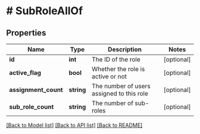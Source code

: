 # # SubRoleAllOf

## Properties

Name | Type | Description | Notes
------------ | ------------- | ------------- | -------------
**id** | **int** | The ID of the role | [optional]
**active_flag** | **bool** | Whether the role is active or not | [optional]
**assignment_count** | **string** | The number of users assigned to this role | [optional]
**sub_role_count** | **string** | The number of sub-roles | [optional]

[[Back to Model list]](../README.md#documentation-for-models) [[Back to API list]](../README.md#documentation-for-api-endpoints) [[Back to README]](../README.md)
